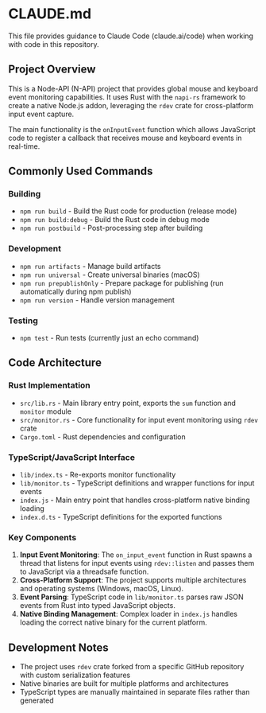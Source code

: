 # CLAUDE.md

This file provides guidance to Claude Code (claude.ai/code) when working with code in this repository.

## Project Overview

This is a Node-API (N-API) project that provides global mouse and keyboard event monitoring capabilities. It uses Rust with the `napi-rs` framework to create a native Node.js addon, leveraging the `rdev` crate for cross-platform input event capture.

The main functionality is the `onInputEvent` function which allows JavaScript code to register a callback that receives mouse and keyboard events in real-time.

## Commonly Used Commands

### Building
- `npm run build` - Build the Rust code for production (release mode)
- `npm run build:debug` - Build the Rust code in debug mode
- `npm run postbuild` - Post-processing step after building

### Development
- `npm run artifacts` - Manage build artifacts
- `npm run universal` - Create universal binaries (macOS)
- `npm run prepublishOnly` - Prepare package for publishing (run automatically during npm publish)
- `npm run version` - Handle version management

### Testing
- `npm test` - Run tests (currently just an echo command)

## Code Architecture

### Rust Implementation
- `src/lib.rs` - Main library entry point, exports the `sum` function and `monitor` module
- `src/monitor.rs` - Core functionality for input event monitoring using `rdev` crate
- `Cargo.toml` - Rust dependencies and configuration

### TypeScript/JavaScript Interface
- `lib/index.ts` - Re-exports monitor functionality
- `lib/monitor.ts` - TypeScript definitions and wrapper functions for input events
- `index.js` - Main entry point that handles cross-platform native binding loading
- `index.d.ts` - TypeScript definitions for the exported functions

### Key Components
1. **Input Event Monitoring**: The `on_input_event` function in Rust spawns a thread that listens for input events using `rdev::listen` and passes them to JavaScript via a threadsafe function.
2. **Cross-Platform Support**: The project supports multiple architectures and operating systems (Windows, macOS, Linux).
3. **Event Parsing**: TypeScript code in `lib/monitor.ts` parses raw JSON events from Rust into typed JavaScript objects.
4. **Native Binding Management**: Complex loader in `index.js` handles loading the correct native binary for the current platform.

## Development Notes
- The project uses `rdev` crate forked from a specific GitHub repository with custom serialization features
- Native binaries are built for multiple platforms and architectures
- TypeScript types are manually maintained in separate files rather than generated